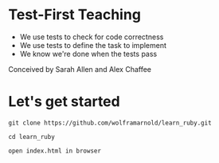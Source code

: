 # Test-First Teaching

* We use tests to check for code correctness
* We use tests to define the task to implement
* We know we're done when the tests pass

Conceived by Sarah Allen and Alex Chaffee

# Let's get started

    git clone https://github.com/wolframarnold/learn_ruby.git

    cd learn_ruby

    open index.html in browser
